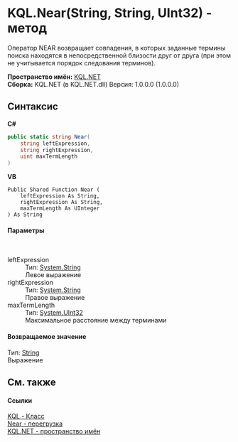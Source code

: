 # KQL.Near(String, String, UInt32) - метод
 

Оператор NEAR возвращает совпадения, в которых заданные термины поиска находятся в непосредственной близости друг от друга (при этом не учитывается порядок следования терминов).

**Пространство имён:**&nbsp;<a href="3C471DD0">KQL.NET</a><br />**Сборка:**&nbsp;KQL.NET (в KQL.NET.dll) Версия: 1.0.0.0 (1.0.0.0)

## Синтаксис

**C#**<br />
``` C#
public static string Near(
	string leftExpression,
	string rightExpression,
	uint maxTermLength
)
```

**VB**<br />
``` VB
Public Shared Function Near ( 
	leftExpression As String,
	rightExpression As String,
	maxTermLength As UInteger
) As String
```


#### Параметры
&nbsp;<dl><dt>leftExpression</dt><dd>Тип:&nbsp;<a href="http://msdn2.microsoft.com/ru-ru/library/s1wwdcbf" target="_blank">System.String</a><br />Левое выражение</dd><dt>rightExpression</dt><dd>Тип:&nbsp;<a href="http://msdn2.microsoft.com/ru-ru/library/s1wwdcbf" target="_blank">System.String</a><br />Правое выражение</dd><dt>maxTermLength</dt><dd>Тип:&nbsp;<a href="http://msdn2.microsoft.com/ru-ru/library/ctys3981" target="_blank">System.UInt32</a><br />Максимальное расстояние между терминами</dd></dl>

#### Возвращаемое значение
Тип:&nbsp;<a href="http://msdn2.microsoft.com/ru-ru/library/s1wwdcbf" target="_blank">String</a><br />Выражение

## См. также


#### Ссылки
<a href="A04103EA">KQL - Класс</a><br /><a href="4A256DF7">Near - перегрузка</a><br /><a href="3C471DD0">KQL.NET - пространство имён</a><br />